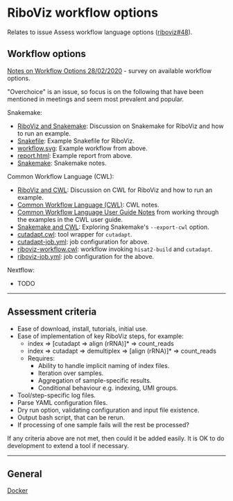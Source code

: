 # RiboViz workflow options

Relates to issue Assess workflow language options ([riboviz#48](https://github.com/riboviz/riboviz/issues/48)).

## Workflow options

[Notes on Workflow Options 28/02/2020](./workflows.md) - survey on available workflow options.

"Overchoice" is an issue, so focus is on the following that have been mentioned in meetings and seem most prevalent and popular.

Snakemake:

* [RiboViz and Snakemake](./snakemake/README.md): Discussion on Snakemake for RiboViz and how to run an example.
* [Snakefile](./snakemake/Snakefile): Example Snakefile for RiboViz.
* [workflow.svg](./snakemake/workflow.svg): Example workflow from above.
* [report.html](./snakemake/report.html): Example report from above.
* [Snakemake](./snakemake/Snakemake.md): Snakemake notes.

Common Workflow Language (CWL):

* [RiboViz and CWL](./cwl/README.md): Discussion on CWL for RiboViz and how to run an example.
* [Common Workflow Language (CWL)](./cwl/CommonWorkflowLanguage.md): CWL notes.
* [Common Workflow Language User Guide Notes](./cwl/CwlUserGuideNotes.md) from working through the examples in the CWL user guide.
* [Snakemake and CWL](./cwl/SnakemakeCwl.md): Exploring Snakemake's `--export-cwl` option.
* [cutadapt.cwl](./cwl/cutadapt.cwl): tool wrapper for `cutadapt`.
* [cutadapt-job.yml](./cwl/cutadapt-job.yml): job configuration for above.
* [riboviz-workflow.cwl](./cwl/riboviz-workflow.cwl): workflow invoking `hisat2-build` and `cutadapt`.
* [riboviz-job.yml](./cwl/riboviz-job.yml): job configuration for the above.

Nextflow:

* TODO

---

## Assessment criteria

* Ease of download, install, tutorials, initial use.
* Ease of implementation of key RiboViz steps, for example:
  - index => [cutadapt => align (rRNA)]* => count_reads
  - index => cutadapt => demultiplex => [align (rRNA)]* => count_reads
  - Requires:
    - Ability to handle implicit naming of index files.
    - Iteration over samples.
    - Aggregation of sample-specific results.
    - Conditional behaviour e.g. indexing, UMI groups.
* Tool/step-specific log files.
* Parse YAML configuration files.
* Dry run option, validating configuration and input file existence.
* Output bash script, that can be rerun.
* If processing of one sample fails will the rest be processed?

If any criteria above are not met, then could it be added easily. It is OK to do development to extend a tool if necessary.

---

## General

[Docker](./Docker.md)
